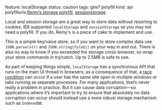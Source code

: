 feature: localStorage
status: caution
tags: gtie7 polyfill
kind: api
polyfillurls:[Remy’s storage polyfill](https://gist.github.com/350433), [sessionstorage](http://code.google.com/p/sessionstorage/)

Local and session storage are a great way to store data without resorting to cookies. IE8 supported `localStorage` and `sessionStorage` so you may not need a polyfill. If you do, Remy's is a piece of cake to implement and use.

This is a simple key/value store, so if you want to store complex data use `JSON.parse(str)` and `JSON.stringify(obj)` on your way in and out. There is also no way to know if you exceeded the storage cross-browser, so wrap your store commands in try/catch. Up to 2.5MB is safe to use.

As part of keeping things simple, `localStorage` has a synchronous API that runs on the main UI thread in browsers; as a consequence of that, a [race condition](http://html5doctor.com/storing-data-the-simple-html5-way-and-a-few-tricks-you-might-not-have-known/#comment-17296) can occur if a user has the same site open in multiple windows or tabs running as separate processes. For many applications, that’s never really a problem in practice. But it can cause data corruption—so applications where it’s important to try to ensure that absolutely no data corruption can occur should instead use a more robust storage mechanism such as `IndexedDB`.